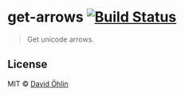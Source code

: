 # get-arrows [![Build Status](https://travis-ci.org/davidohlin/get-arrows.svg?branch=master)](https://travis-ci.org/davidohlin/get-arrows)

> Get unicode arrows.

## License

MIT © [David Öhlin](http://davidohlin.se)
